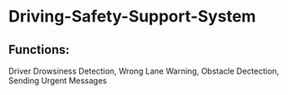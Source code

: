 # Driving-Safety-Support-System

## Functions: 
Driver Drowsiness Detection, Wrong Lane Warning, Obstacle Dectection, Sending Urgent Messages
